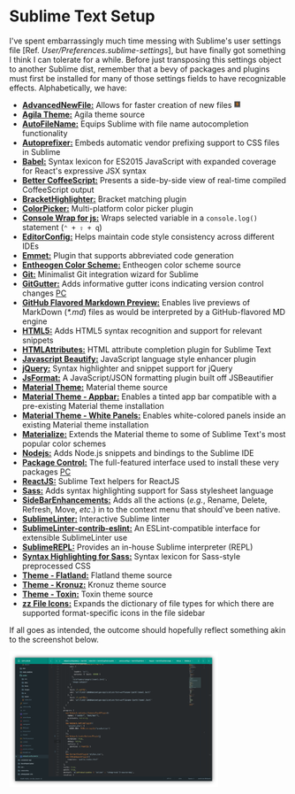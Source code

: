 
# Sublime Text Setup

I've spent embarrassingly much time messing with Sublime's user settings file [Ref. _User/Preferences.sublime-settings_], but have finally got something I think I can tolerate for a while. Before just transposing this settings object to another Sublime dist, remember that a bevy of packages and plugins must first be installed for many of those settings fields to have recognizable effects. Alphabetically, we have:

+ [**AdvancedNewFile:**](https://github.com/skuroda/Sublime-AdvancedNewFile) Allows for faster creation of new files ![Package Control](https://github.com/IsenrichO/machine-config/raw/master/assets/Sublime_Text_Icon.png)
+ [**Agila Theme:**](https://github.com/arvi/Agila-Theme) Agila theme source
+ [**AutoFileName:**](https://github.com/BoundInCode/AutoFileName) Equips Sublime with file name autocompletion functionality
+ [**Autoprefixer:**](https://github.com/sindresorhus/sublime-autoprefixer) Embeds automatic vendor prefixing support to CSS files in Sublime
+ [**Babel:**](https://github.com/babel/babel-sublime) Syntax lexicon for ES2015 JavaScript with expanded coverage for React's expressive JSX syntax
+ [**Better CoffeeScript:**](https://github.com/aponxi/sublime-better-coffeescript) Presents a side-by-side view of real-time compiled CoffeeScript output
+ [**BracketHighlighter:**](https://github.com/facelessuser/BracketHighlighter) Bracket matching plugin
+ [**ColorPicker:**](https://github.com/weslly/ColorPicker) Multi-platform color picker plugin
+ [**Console Wrap for js:**](https://github.com/unknownuser88/consolewrap) Wraps selected variable in a `console.log()` statement (`⌃ + ⇧ + q`)
+ [**EditorConfig:**](https://github.com/sindresorhus/editorconfig-sublime) Helps maintain code style consistency across different IDEs
+ [**Emmet:**](https://github.com/sergeche/emmet-sublime) Plugin that supports abbreviated code generation
+ [**Entheogen Color Scheme:**](https://github.com/tomaash/entheogen) Entheogen color scheme source
+ [**Git:**](https://github.com/kemayo/sublime-text-git) Minimalist Git integration wizard for Sublime
+ [**GitGutter:**](https://github.com/jisaacks/GitGutter) Adds informative gutter icons indicating version control changes [PC](https://packagecontrol.io/packages/GitGutter)
+ [**GitHub Flavored Markdown Preview:**](https://github.com/dotcypress/GitHubMarkdownPreview) Enables live previews of MarkDown (_*.md_) files as would be interpreted by a GitHub-flavored MD engine
+ [**HTML5:**](https://github.com/mrmartineau/HTML5) Adds HTML5 syntax recognition and support for relevant snippets
+ [**HTMLAttributes:**](https://github.com/agibsonsw/HTMLAttributes) HTML attribute completion plugin for Sublime Text
+ [**Javascript Beautify:**](https://github.com/enginespot/js-beautify-sublime) JavaScript language style enhancer plugin
+ [**jQuery:**](https://github.com/SublimeText/jQuery) Syntax highlighter and snippet support for jQuery
+ [**JsFormat:**](https://github.com/jdc0589/JsFormat) A JavaScript/JSON formatting plugin built off JSBeautifier
+ [**Material Theme:**](https://github.com/equinusocio/material-theme) Material theme source
+ [**Material Theme - Appbar:**](https://github.com/equinusocio/material-theme-appbar) Enables a tinted app bar compatible with a pre-existing Material theme installation
+ [**Material Theme - White Panels:**](https://github.com/equinusocio/material-theme-white-panels) Enables white-colored panels inside an existing Material theme installation
+ [**Materialize:**](https://github.com/saadq/Materialize) Extends the Material theme to some of Sublime Text's most popular color schemes
+ [**Nodejs:**](https://github.com/tanepiper/SublimeText-Nodejs) Adds Node.js snippets and bindings to the Sublime IDE
+ [**Package Control:**](https://github.com/wbond/package_control) The full-featured interface used to install these very packages [PC](https://packagecontrol.io/)
+ [**ReactJS:**](https://github.com/facebookarchive/sublime-react) Sublime Text helpers for ReactJS
+ [**Sass:**](https://github.com/nathos/sass-textmate-bundle) Adds syntax highlighting support for Sass stylesheet language
+ [**SideBarEnhancements:**](https://github.com/SideBarEnhancements-org/SideBarEnhancements) Adds all the actions (_e.g._, Rename, Delete, Refresh, Move, _etc_.) in to the context menu that should've been native.
+ [**SublimeLinter:**](https://github.com/SublimeLinter/SublimeLinter3) Interactive Sublime linter
+ [**SublimeLinter-contrib-eslint:**](https://github.com/roadhump/SublimeLinter-eslints) An ESLint-compatible interface for extensible SublimeLinter use
+ [**SublimeREPL:**](https://github.com/wuub/SublimeREPL) Provides an in-house Sublime interpreter (REPL)
+ [**Syntax Highlighting for Sass:**](https://github.com/P233/Syntax-highlighting-for-Sass) Syntax lexicon for Sass-style preprocessed CSS
+ [**Theme - Flatland:**](https://github.com/thinkpixellab/flatland) Flatland theme source
+ [**Theme - Kronuz:**](https://github.com/Kronuz/Kronuz-Theme) Kronuz theme source
+ [**Theme - Toxin:**](https://github.com/p3lim/sublime-toxin) Toxin theme source
+ [**zz File Icons:**](https://github.com/ihodev/sublime-file-icons) Expands the dictionary of file types for which there are supported format-specific icons in the file sidebar

If all goes as intended, the outcome should hopefully reflect something akin to the screenshot below.

[
  <img
    src="assets/Sublime_Text_Custom_Theme.png"
    alt="Custom theme and color scheme with added packages has allowed me this awesome workspace."
    style="position: relative; width: 75%; margin: auto;" />
](https://github.com/IsenrichO/machine-config/raw/master/assets/Sublime_Text_Custom_Theme.png)

